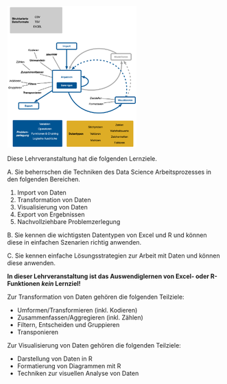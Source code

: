<div class="col-md-12 text-center">
<img src="https://github.com/dxiai/ct-resourcen/blob/main/bilder/DXI_big_picture/DXI_big_picture.png?raw=true" width="60%">
</div>

Diese Lehrveranstaltung hat die folgenden Lernziele. 

A. Sie beherrschen die Techniken des Data Science Arbeitsprozesses in den folgenden Bereichen.

  1. Import von Daten
  2. Transformation von Daten
  3. Visualisierung von Daten
  4. Export von Ergebnissen
  5. Nachvollziehbare Problemzerlegung

B. Sie kennen die wichtigsten Datentypen von Excel und R und können diese in einfachen Szenarien richtig anwenden. 

C. Sie kennen einfache Lösungsstrategien zur Arbeit mit Daten und können diese anwenden.

**In dieser Lehrveranstaltung ist das Auswendiglernen von Excel- oder R-Funktionen *kein* Lernziel!** 

Zur Transformation von Daten gehören die folgenden Teilziele:

* Umformen/Transformieren (inkl. Kodieren)
* Zusammenfassen/Aggregieren (inkl. Zählen)
* Filtern, Entscheiden und Gruppieren
* Transponieren

Zur Visualisierung von Daten gehören die folgenden Teilziele:

* Darstellung von Daten in R
* Formatierung von Diagrammen mit R
* Techniken zur visuellen Analyse von Daten

